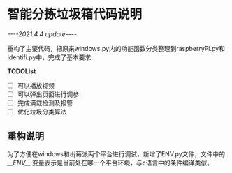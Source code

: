 # 智能分拣垃圾箱代码说明

*----2021.4.4 update----*

重构了主要代码，把原来windows.py内的功能函数分类整理到raspberryPi.py和Identifi.py中，完成了基本要求

**TODOList**

- [ ] 可以播放视频
- [ ] 可以弹出页面进行调参
- [ ] 完成满载检测及报警
- [ ] 优化垃圾分类算法

## 重构说明

为了方便在windows和树莓派两个平台进行调试，新增了ENV.py文件，文件中的 *\_\_ENV\_\_* 变量表示是当前处在哪一个平台环境，与c语言中的条件编译类似。


